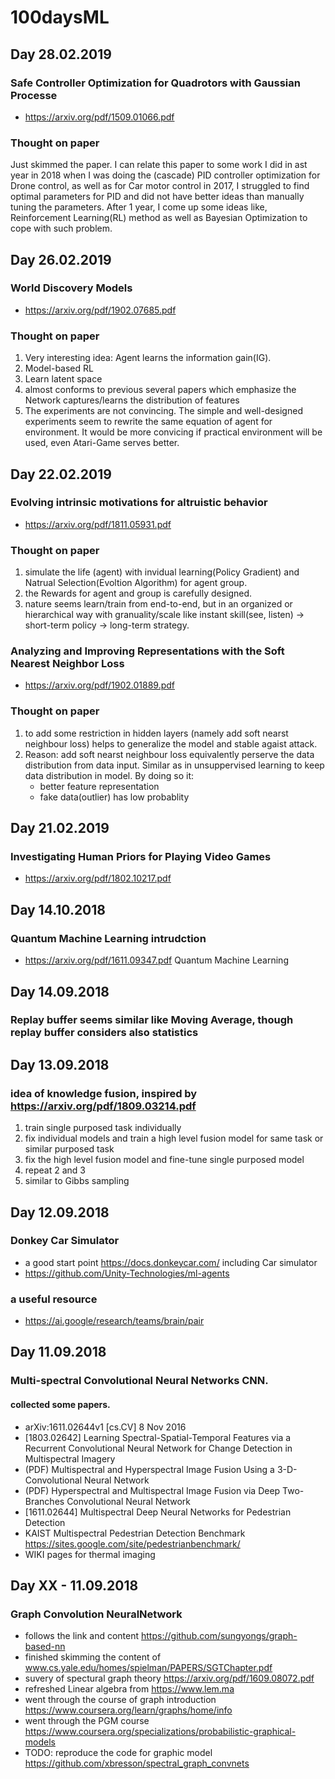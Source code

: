 # 100daysML
## Day 28.02.2019
### Safe  Controller  Optimization  for  Quadrotors  with  Gaussian  Processe
- https://arxiv.org/pdf/1509.01066.pdf
### Thought on paper
Just skimmed the paper. I can relate this paper to some work I did in ast year in 2018 when I was doing the (cascade) PID controller optimization for Drone control, as well as for Car motor control in 2017, I struggled to find optimal parameters for PID and did not have better ideas than manually tuning the parameters. After 1 year, I come up some ideas like, Reinforcement Learning(RL) method as well as Bayesian Optimization to cope with such problem. 

## Day 26.02.2019
### World Discovery Models
- https://arxiv.org/pdf/1902.07685.pdf
### Thought on paper
1. Very interesting idea: Agent learns the information gain(IG).
2. Model-based RL
3. Learn latent space
4. almost conforms to previous several papers which emphasize the Network captures/learns the distribution of features
5. The experiments are not convincing. The simple and well-designed experiments seem to rewrite the same equation of agent for environment. It would be more convicing if practical environment will be used, even Atari-Game serves better.

## Day 22.02.2019
### Evolving intrinsic motivations for altruistic behavior
- https://arxiv.org/pdf/1811.05931.pdf
### Thought on paper
1. simulate the life (agent) with invidual learning(Policy Gradient) and Natrual Selection(Evoltion Algorithm) for agent group.
2. the Rewards for agent and group is carefully designed.
3. nature seems learn/train from end-to-end, but in an organized or hierarchical way with granuality/scale like instant skill(see, listen) ->  short-term policy -> long-term strategy.

### Analyzing and Improving Representations with the Soft Nearest Neighbor Loss
- https://arxiv.org/pdf/1902.01889.pdf
### Thought on paper
1. to add some restriction in hidden layers (namely add soft nearst neighbour loss) helps to generalize the model and stable agaist attack.
2. Reason: add soft nearst neighbour loss equivalently perserve the data distribution from data input. Similar as in unsuppervised learning to keep data distribution in model. By doing so it:
   * better feature representation
   * fake data(outlier) has low probablity


## Day 21.02.2019
### Investigating Human Priors for Playing Video Games
- https://arxiv.org/pdf/1802.10217.pdf

## Day 14.10.2018
### Quantum Machine Learning intrudction
- https://arxiv.org/pdf/1611.09347.pdf Quantum Machine Learning

## Day 14.09.2018
### Replay buffer seems similar like Moving Average, though replay buffer considers also statistics

## Day 13.09.2018
### idea of knowledge fusion, inspired by https://arxiv.org/pdf/1809.03214.pdf
1. train single purposed task individually
2. fix individual models and train a high level fusion model for same task or similar purposed task
3. fix the high level fusion model and fine-tune single purposed model 
4. repeat 2 and 3 
5. similar to Gibbs sampling

## Day 12.09.2018
### Donkey Car Simulator
- a good start point https://docs.donkeycar.com/ including Car simulator
- https://github.com/Unity-Technologies/ml-agents

### a useful resource 
- https://ai.google/research/teams/brain/pair

## Day 11.09.2018
### Multi-spectral Convolutional Neural Networks CNN.
#### collected some papers.
- arXiv:1611.02644v1 [cs.CV] 8 Nov 2016
- [1803.02642] Learning Spectral-Spatial-Temporal Features via a Recurrent Convolutional Neural Network for Change Detection in Multispectral Imagery
- (PDF) Multispectral and Hyperspectral Image Fusion Using a 3-D-Convolutional Neural Network
- (PDF) Hyperspectral and Multispectral Image Fusion via Deep Two-Branches Convolutional Neural Network
- [1611.02644] Multispectral Deep Neural Networks for Pedestrian Detection
- KAIST Multispectral Pedestrian Detection Benchmark https://sites.google.com/site/pedestrianbenchmark/
- WIKI pages for thermal imaging 

## Day XX - 11.09.2018
### Graph Convolution NeuralNetwork
- follows the link and content https://github.com/sungyongs/graph-based-nn
- finished skimming the content of www.cs.yale.edu/homes/spielman/PAPERS/SGTChapter.pdf
- suvery of spectural graph theory https://arxiv.org/pdf/1609.08072.pdf
- refreshed Linear algebra from https://www.lem.ma
- went through the course of graph introduction https://www.coursera.org/learn/graphs/home/info
- went through the PGM course https://www.coursera.org/specializations/probabilistic-graphical-models
- TODO: reproduce the code for graphic model https://github.com/xbresson/spectral_graph_convnets


